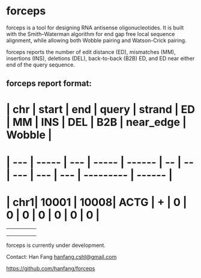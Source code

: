 forceps
==============
forceps is a tool for designing RNA antisense oligonucleotides. It is built with the Smith–Waterman algorithm for end gap free local sequence alignment, while allowing both Wobble pairing and Watson-Crick pairing. 

forceps reports the number of edit distance (ED), mismatches (MM), insertions (INS), deletions (DEL), back-to-back (B2B) ED, and ED near either end of the query sequence.

## forceps report format:

# | chr | start | end | query | strand | ED | MM | INS | DEL | B2B | near_edge | Wobble |
# | --- | ----- | --- | ----- | ------ | -- | -- | --- | --- | --- | --------- | ------ |
# | chr1| 10001 | 10008| ACTG | +      | 0  | 0  |  0  |  0  | 0   | 0         | 0      |


|   |   |   |   |   |
|---|---|---|---|---|
|   |   |   |   |   |
|   |   |   |   |   |
|   |   |   |   |   |

forceps is currently under development.

Contact: Han Fang hanfang.cshl@gmail.com

https://github.com/hanfang/forceps
